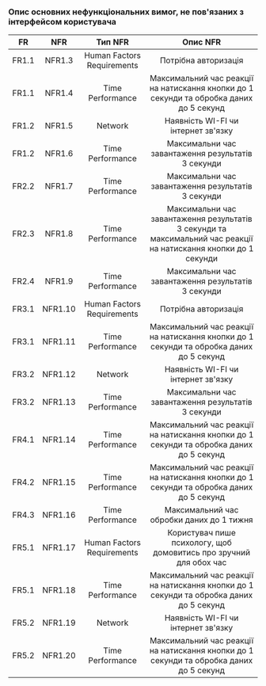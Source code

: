 ### Опис основних нефункціональних вимог, не пов'язаних з інтерфейсом користувача
|FR|NFR|Тип NFR|                                                      Опис NFR                                                      | 
|:---:|:---:|:---:|:------------------------------------------------------------------------------------------------------------------:|
|FR1.1|NFR1.3|Human Factors Requirements|                                                Потрібна авторизація                                                |
|FR1.1|NFR1.4|Time Performance|              Максимальний час реакції на натискання кнопки до 1 секунди та обробка даних до 5 секунд               |
|FR1.2|NFR1.5|Network|                                        Наявність WI-FI чи інтернет зв'язку                                         |
|FR1.2|NFR1.6|Time Performance|                                 Максимальни час завантаження результатів 3 секунди                                 |
|FR2.2|NFR1.7|Time Performance|                                 Максимальни час завантаження результатів 3 секунди                                 |
|FR2.3|NFR1.8|Time Performance|  Максимальни час завантаження результатів 3 секунди та максимальний час реакції на натискання кнопки до 1 секунди  |
|FR2.4|NFR1.9|Time Performance|                                 Максимальни час завантаження результатів 3 секунди                                 |
|FR3.1|NFR1.10|Human Factors Requirements|                                                Потрібна авторизація                                                |
|FR3.1|NFR1.11|Time Performance|              Максимальний час реакції на натискання кнопки до 1 секунди та обробка даних до 5 секунд               |
|FR3.2|NFR1.12|Network|                                        Наявність WI-FI чи інтернет зв'язку                                         |
|FR3.2|NFR1.13|Time Performance|                                 Максимальни час завантаження результатів 3 секунди                                 |
|FR4.1|NFR1.14|Time Performance|              Максимальний час реакції на натискання кнопки до 1 секунди та обробка даних до 5 секунд               |
|FR4.2|NFR1.15|Time Performance|              Максимальний час реакції на натискання кнопки до 1 секунди та обробка даних до 5 секунд               |
|FR4.3|NFR1.16|Time Performance|                                     Максимальний час обробки даних до 1 тижня                                      |
|FR5.1|NFR1.17|Human Factors Requirements|                         Користувач пише психологу, щоб домовитись про зручний для обох час                         |
|FR5.1|NFR1.18|Time Performance|              Максимальний час реакції на натискання кнопки до 1 секунди та обробка даних до 5 секунд               |
|FR5.2|NFR1.19|Network|                                        Наявність WI-FI чи інтернет зв'язку                                         |
|FR5.2|NFR1.20|Time Performance|              Максимальний час реакції на натискання кнопки до 1 секунди та обробка даних до 5 секунд               |

